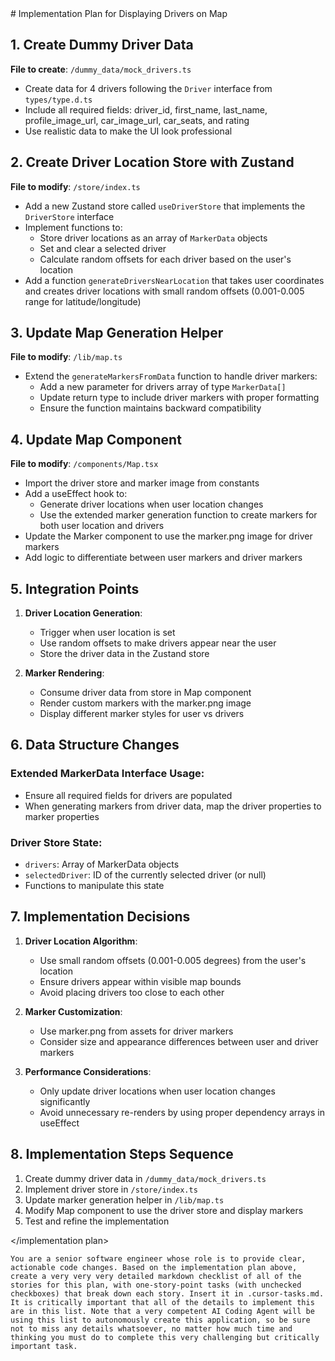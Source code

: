 <implementation plan>
# Implementation Plan for Displaying Drivers on Map

## 1. Create Dummy Driver Data

**File to create**: `/dummy_data/mock_drivers.ts`

- Create data for 4 drivers following the `Driver` interface from `types/type.d.ts`
- Include all required fields: driver_id, first_name, last_name, profile_image_url, car_image_url, car_seats, and rating
- Use realistic data to make the UI look professional

## 2. Create Driver Location Store with Zustand

**File to modify**: `/store/index.ts`

- Add a new Zustand store called `useDriverStore` that implements the `DriverStore` interface
- Implement functions to:
  - Store driver locations as an array of `MarkerData` objects
  - Set and clear a selected driver
  - Calculate random offsets for each driver based on the user's location
- Add a function `generateDriversNearLocation` that takes user coordinates and creates driver locations with small random offsets (0.001-0.005 range for latitude/longitude)

## 3. Update Map Generation Helper

**File to modify**: `/lib/map.ts`

- Extend the `generateMarkersFromData` function to handle driver markers:
  - Add a new parameter for drivers array of type `MarkerData[]`
  - Update return type to include driver markers with proper formatting
  - Ensure the function maintains backward compatibility

## 4. Update Map Component

**File to modify**: `/components/Map.tsx`

- Import the driver store and marker image from constants
- Add a useEffect hook to:
  - Generate driver locations when user location changes
  - Use the extended marker generation function to create markers for both user location and drivers
- Update the Marker component to use the marker.png image for driver markers
- Add logic to differentiate between user markers and driver markers

## 5. Integration Points

1. **Driver Location Generation**:

   - Trigger when user location is set
   - Use random offsets to make drivers appear near the user
   - Store the driver data in the Zustand store

2. **Marker Rendering**:
   - Consume driver data from store in Map component
   - Render custom markers with the marker.png image
   - Display different marker styles for user vs drivers

## 6. Data Structure Changes

### Extended MarkerData Interface Usage:

- Ensure all required fields for drivers are populated
- When generating markers from driver data, map the driver properties to marker properties

### Driver Store State:

- `drivers`: Array of MarkerData objects
- `selectedDriver`: ID of the currently selected driver (or null)
- Functions to manipulate this state

## 7. Implementation Decisions

1. **Driver Location Algorithm**:

   - Use small random offsets (0.001-0.005 degrees) from the user's location
   - Ensure drivers appear within visible map bounds
   - Avoid placing drivers too close to each other

2. **Marker Customization**:

   - Use marker.png from assets for driver markers
   - Consider size and appearance differences between user and driver markers

3. **Performance Considerations**:
   - Only update driver locations when user location changes significantly
   - Avoid unnecessary re-renders by using proper dependency arrays in useEffect

## 8. Implementation Steps Sequence

1. Create dummy driver data in `/dummy_data/mock_drivers.ts`
2. Implement driver store in `/store/index.ts`
3. Update marker generation helper in `/lib/map.ts`
4. Modify Map component to use the driver store and display markers
5. Test and refine the implementation

</implementation plan>

```
You are a senior software engineer whose role is to provide clear, actionable code changes. Based on the implementation plan above, create a very very very detailed markdown checklist of all of the stories for this plan, with one-story-point tasks (with unchecked checkboxes) that break down each story. Insert it in .cursor-tasks.md. It is critically important that all of the details to implement this are in this list. Note that a very competent AI Coding Agent will be using this list to autonomously create this application, so be sure not to miss any details whatsoever, no matter how much time and thinking you must do to complete this very challenging but critically important task.
```
